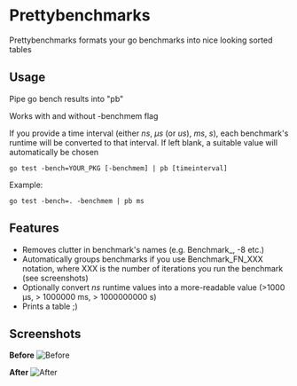 # Prettybenchmarks

Prettybenchmarks formats your go benchmarks into nice looking sorted tables

## Usage
Pipe go bench results into "pb"

Works with and without -benchmem flag

If you provide a time interval (either *ns*, *µs* (or *us*), *ms*, *s*), each benchmark's runtime will be converted to that interval. If left blank, a suitable value will automatically be chosen


    go test -bench=YOUR_PKG [-benchmem] | pb [timeinterval]

Example:

    go test -bench=. -benchmem | pb ms

## Features
- Removes clutter in benchmark's names (e.g. Benchmark_, -8 etc.)
- Automatically groups benchmarks if you use Benchmark_FN_XXX notation, where XXX is the number of iterations you run the benchmark (see screenshots)
- Optionally convert *ns* runtime values into a more-readable value (>1000 µs, > 1000000 ms, > 1000000000 s)
- Prints a table ;)

## Screenshots

**Before**
![Before](https://raw.githubusercontent.com/wiki/florianorben/prettybenchmarks/before.png "Before")

**After**
![After](https://raw.githubusercontent.com/wiki/florianorben/prettybenchmarks/after.png "After")
